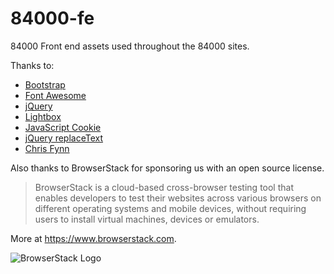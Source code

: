 # 84000-fe
84000 Front end assets used throughout the 84000 sites.

Thanks to:
* [Bootstrap](http://getbootstrap.com/)
* [Font Awesome](https://fontawesome.com/)
* [jQuery](https://jquery.com/)
* [Lightbox](http://lokeshdhakar.com/projects/lightbox2/)
* [JavaScript Cookie](https://github.com/js-cookie/js-cookie)
* [jQuery replaceText](http://benalman.com/projects/jquery-replacetext-plugin/)
* [Chris Fynn](https://sites.google.com/site/chrisfynn2/home/fonts/ddc-uchen)


Also thanks to BrowserStack for sponsoring us with an open source license.

> BrowserStack is a cloud-based cross-browser testing tool that enables developers to test their websites across various browsers on different operating systems and mobile devices, without requiring users to install virtual machines, devices or emulators.

More at https://www.browserstack.com.

![BrowserStack Logo](https://www.browserstack.com/images/layout/browserstack-logo-600x315.png)
